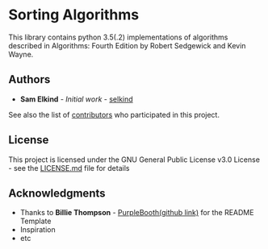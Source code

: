 # Sorting Algorithms

This library contains python 3.5(.2) implementations of algorithms described in
Algorithms: Fourth Edition by Robert Sedgewick and Kevin Wayne.

<!--
## Getting Started

These instructions will get you a copy of the project up and running on your local machine for development and testing purposes. See deployment for notes on how to deploy the project on a live system.

### Prerequisites

What things you need to install the software and how to install them

```
Give examples
```

### Installing

A step by step series of examples that tell you have to get a development env running

Say what the step will be

```
Give the example
```

And repeat

```
until finished
```

End with an example of getting some data out of the system or using it for a little demo

## Running the tests

Explain how to run the automated tests for this system

### Break down into end to end tests

Explain what these tests test and why

```
Give an example
```

### And coding style tests

Explain what these tests test and why

```
Give an example
```

## Deployment

Add additional notes about how to deploy this on a live system

## Built With

* [Dropwizard](http://www.dropwizard.io/1.0.2/docs/) - The web framework used
* [Maven](https://maven.apache.org/) - Dependency Management
* [ROME](https://rometools.github.io/rome/) - Used to generate RSS Feeds

## Contributing

Please read [CONTRIBUTING.md](https://gist.github.com/PurpleBooth/b24679402957c63ec426) for details on our code of conduct, and the process for submitting pull requests to us.

## Versioning

We use [SemVer](http://semver.org/) for versioning. For the versions available, see the [tags on this repository](https://github.com/your/project/tags).
-->
## Authors

* **Sam Elkind** - *Initial work* - [selkind](https://github.com/selkind)

See also the list of [contributors](https://github.com/your/project/contributors) who participated in this project.

## License

This project is licensed under the GNU General Public License v3.0 License - see the [LICENSE.md](LICENSE.md) file for details

## Acknowledgments

* Thanks to **Billie Thompson** - [PurpleBooth(github link)](https://github.com/PurpleBooth) for the README Template
* Inspiration
* etc

